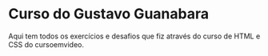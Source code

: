# Curso do Gustavo Guanabara
 Aqui tem todos os exercícios e desafios que fiz através do curso de HTML e CSS do cursoemvideo.
 
